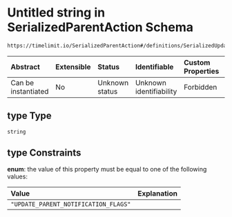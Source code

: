 # Untitled string in SerializedParentAction Schema

```txt
https://timelimit.io/SerializedParentAction#/definitions/SerializedUpdateParentNotificationFlagsAction/properties/type
```



| Abstract            | Extensible | Status         | Identifiable            | Custom Properties | Additional Properties | Access Restrictions | Defined In                                                                                        |
| :------------------ | :--------- | :------------- | :---------------------- | :---------------- | :-------------------- | :------------------ | :------------------------------------------------------------------------------------------------ |
| Can be instantiated | No         | Unknown status | Unknown identifiability | Forbidden         | Allowed               | none                | [SerializedParentAction.schema.json\*](SerializedParentAction.schema.json "open original schema") |

## type Type

`string`

## type Constraints

**enum**: the value of this property must be equal to one of the following values:

| Value                                | Explanation |
| :----------------------------------- | :---------- |
| `"UPDATE_PARENT_NOTIFICATION_FLAGS"` |             |

